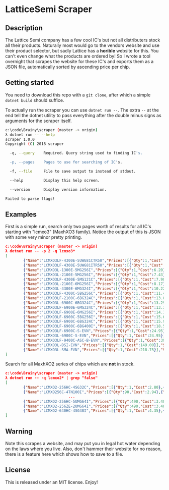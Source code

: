 # LatticeSemi Scraper

## Description

The Lattice Semi company has a few cool IC's but not all distributers stock all their products. Naturally most would go to the vendors website and use their product selector, but sadly Lattice has a **horible** website for this. You can't even change what the products are ordered by! So I wrote a tool overnight that scrapes the website for these IC's and exports them as a JSON file, automatically sorted by ascending price per chip.

## Getting started

You need to download this repo with a ```git clone```, after which a simple ```dotnet build``` should suffice.

To actually run the scraper you can use ```dotnet run --```. The extra `--` at the end tell the dotnet utility to pass everything after the double minus signs as arguments for the scraper itself.

```bash
c:\code\Brainy\scraper (master -> origin)
λ dotnet run -- --help
scraper 1.0.0
Copyright (C) 2018 scraper

  -q, --query    Required. Query string used to finding IC's.

  -p, --pages    Pages to use for searching of IC's.

  -f, --file     File to save output to instead of stdout.

  --help         Display this help screen.

  --version      Display version information.

Failed to parse flags!
```

## Examples

First is a simple run, search only two pages worth of results for all IC's starting with "lcmxo3" (MaxhXO3 family). Notice the output of this is JSON with some very minor pretty printing.

```json
c:\code\Brainy\scraper (master -> origin)
λ dotnet run -- -p 2 -q lcmxo3*
[
        {"Name":"LCMXO3LF-4300E-5UWG81CTR50","Prices":[{"Qty":1,"Cost":5.14},{"Qty":25,"Cost":4.48},{"Qty":50,"Cost":4.48},{"Qty":100,"Cost":4.11}],"Stocked":true},
        {"Name":"LCMXO3LF-4300E-5UWG81ITR50","Prices":[{"Qty":1,"Cost":5.71},{"Qty":25,"Cost":4.98},{"Qty":50,"Cost":4.98},{"Qty":100,"Cost":4.76}],"Stocked":true},
        {"Name":"LCMXO3L-1300E-5MG256I","Prices":[{"Qty":1,"Cost":6.20},{"Qty":25,"Cost":5.41},{"Qty":100,"Cost":4.96}],"Stocked":true},
        {"Name":"LCMXO3L-2100E-5MG256I","Prices":[{"Qty":1,"Cost":7.43},{"Qty":25,"Cost":6.48},{"Qty":100,"Cost":5.95}],"Stocked":true},
        {"Name":"LCMXO3LF-4300E-5MG121C","Prices":[{"Qty":1,"Cost":7.90},{"Qty":25,"Cost":6.89},{"Qty":100,"Cost":6.32}],"Stocked":true},
        {"Name":"LCMXO3L-2100E-6MG256I","Prices":[{"Qty":1,"Cost":8.17},{"Qty":25,"Cost":7.13},{"Qty":100,"Cost":6.54}],"Stocked":true},
        {"Name":"LCMXO3L-4300E-6MG324I","Prices":[{"Qty":1,"Cost":10.22},{"Qty":25,"Cost":8.91},{"Qty":100,"Cost":8.18}],"Stocked":true},
        {"Name":"LCMXO3LF-4300C-5BG256C","Prices":[{"Qty":1,"Cost":11.42},{"Qty":25,"Cost":9.96},{"Qty":100,"Cost":9.50}],"Stocked":true},
        {"Name":"LCMXO3LF-2100C-6BG324C","Prices":[{"Qty":1,"Cost":13.02},{"Qty":25,"Cost":11.34},{"Qty":100,"Cost":10.43}],"Stocked":true},
        {"Name":"LCMXO3L-6900C-6BG324C","Prices":[{"Qty":1,"Cost":13.29},{"Qty":25,"Cost":11.59},{"Qty":100,"Cost":10.64}],"Stocked":true},
        {"Name":"LCMXO3LF-6900E-6MG324C","Prices":[{"Qty":1,"Cost":13.37},{"Qty":25,"Cost":11.66},{"Qty":100,"Cost":10.71}],"Stocked":true},
        {"Name":"LCMXO3LF-6900E-6MG256I","Prices":[{"Qty":1,"Cost":14.12},{"Qty":25,"Cost":12.31},{"Qty":100,"Cost":11.31}],"Stocked":true},
        {"Name":"LCMXO3LF-6900C-5BG256I","Prices":[{"Qty":1,"Cost":15.61},{"Qty":25,"Cost":13.61},{"Qty":100,"Cost":12.51}],"Stocked":true},
        {"Name":"LCMXO3LF-6900C-6BG324C","Prices":[{"Qty":1,"Cost":15.95},{"Qty":25,"Cost":13.91},{"Qty":100,"Cost":13.27}],"Stocked":true},
        {"Name":"LCMXO3LF-6900C-6BG400I","Prices":[{"Qty":1,"Cost":18.55},{"Qty":25,"Cost":16.17},{"Qty":100,"Cost":14.86}],"Stocked":true},
        {"Name":"LCMXO3LF-6900C-S-EVN","Prices":[{"Qty":1,"Cost":24.95},{"Qty":5,"Cost":23.27}],"Stocked":true},
        {"Name":"LCMXO3L-6900C-S-EVN","Prices":[{"Qty":1,"Cost":24.95}],"Stocked":true},
        {"Name":"LCMXO3LF-9400C-ASC-B-EVN","Prices":[{"Qty":1,"Cost":39.00}],"Stocked":true},
        {"Name":"LCMXO3L-DSI-EVN","Prices":[{"Qty":1,"Cost":149.00}],"Stocked":true},
        {"Name":"LCMXO3L-SMA-EVN","Prices":[{"Qty":1,"Cost":218.75}],"Stocked":true}
]
```

Search for all MaxhXO2 series of chips which are **not** in stock.

```json
c:\code\Brainy\scraper (master -> origin)
λ dotnet run -- -q lcmxo2* | grep "false"
[
        {"Name":"LCMXO2-256HC-4SG32C","Prices":[{"Qty":1,"Cost":2.80},{"Qty":25,"Cost":2.45},{"Qty":100,"Cost":2.28}],"Stocked":false},
        {"Name":"LCMXO256C-4TN100I","Prices":[{"Qty":90,"Cost":2.94},{"Qty":180,"Cost":2.79}],"Stocked":false},
                            ...
        {"Name":"LCMXO2-256HC-5UMG64I","Prices":[{"Qty":490,"Cost":3.48}],"Stocked":false},
        {"Name":"LCMXO2-256ZE-2UMG64I","Prices":[{"Qty":490,"Cost":3.48}],"Stocked":false},
        {"Name":"LCMXO2-640HC-4SG48I","Prices":[{"Qty":1,"Cost":4.35},{"Qty":25,"Cost":3.80},{"Qty":100,"Cost":3.50}],"Stocked":false}
]
```

## Warning

Note this scrapes a website, and may put you in legal hot water depending on the laws where you live. Also, don't hammer their website for no reason, there is a feature here which shows how to save to a file.

## License

This is released under an MIT license. Enjoy!
